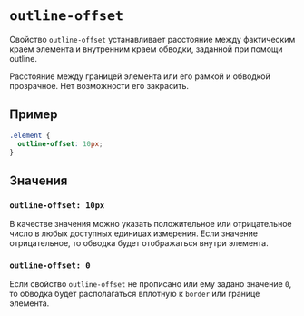 # `outline-offset`

Свойство `outline-offset` устанавливает расстояние между фактическим краем элемента и внутренним краем обводки, заданной при помощи outline.

Расстояние между границей элемента или его рамкой и обводкой прозрачное. Нет возможности его закрасить.

## Пример

```css
.element {
  outline-offset: 10px;
}
```

## Значения

### `outline-offset: 10px`

В качестве значения можно указать положительное или отрицательное число в любых доступных единицах измерения. Если значение отрицательное, то обводка будет отображаться внутри элемента.

### `outline-offset: 0`

Если свойство `outline-offset` не прописано или ему задано значение `0`, то обводка будет располагаться вплотную к `border` или границе элемента.
